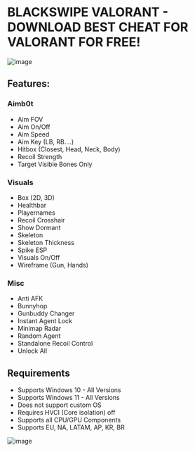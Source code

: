 # BLACKSWIPE VALORANT - DOWNLOAD BEST CHEAT FOR VALORANT FOR FREE!

![image](https://github.com/user-attachments/assets/d1b25fd2-a73c-4d5c-9b69-f0f5430e9fbe)

## Features:
### Aimb0t
- Aim FOV
- Aim On/Off
- Aim Speed
- Aim Key (LB, RB….)
- Hitbox (Closest, Head, Neck, Body)
- Recoil Strength
- Target Visible Bones Only
### Visuals
- Box (2D, 3D)
- Healthbar
- Playernames
- Recoil Crosshair
- Show Dormant
- Skeleton
- Skeleton Thickness
- Spike ESP
- Visuals On/Off
- Wireframe (Gun, Hands)
### Misc
- Anti AFK
- Bunnyhop
- Gunbuddy Changer
- Instant Agent Lock
- Minimap Radar
- Random Agent
- Standalone Recoil Control
- Unlock All

## Requirements
- Supports Windows 10 - All Versions
- Supports Windows 11 - All Versions
- Does not support custom OS
- Requires HVCI (Core isolation) off
- Supports all CPU/GPU Components
- Supports EU, NA, LATAM, AP, KR, BR

![image](https://github.com/user-attachments/assets/d733924b-13bf-4db2-b90e-e4ac6d9adfe6)
